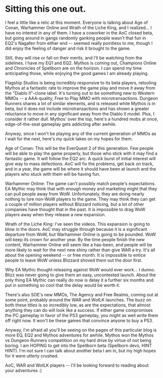 # Sitting this one out.

I feel a little like a relic at this moment. Everyone is talking about Age of Conan, Warhammer Online and Wrath of the Liche King, and I realized... I have no interest in any of them. I have a coworker in the AoC closed beta, but going around in gangs randomly ganking people wasn't that fun in EQ2's Nagafen from either end -- seemed really pointless to me, though I did enjoy the feeling of danger and risk it brought to the game. 

Still, they will rise or fall on their merits, and I'll be watching from the sidelines. I have my EQ1 and EQ2. Mythos is coming out, Champions Online and Chronicles of Spellborn are on the horizon. I can spend my time anticipating those, while enjoying the good games I am already playing.

Flagship Studios is being incredibly responsive to its beta players, retooling Mythos at a fantastic rate to improve the game play and move it away from the "Diablo II"-clone label. It's turning out to be something new to Western MMOs -- a AAA-quality, Free to Play MMO with microtransactions. Dungeon Runners shares a lot of similar elements, and is released while Mythos is in beta, but it does not include microtransactions and has shown a greater reluctance to move in any significant away from the Diablo II model. Plus, I consider it rather dull. Mythos' over the top, here's a hundred mobs at once, edge-of-the-seat gameplay gets addicting after awhile.

Anyway, since I won't be playing any of the current generation of MMOs as I wait for the next, here's my quick takes on my hopes for them.

Age of Conan: This will be the EverQuest 2 of this generation. Few people will be able to play the game properly, but those who stick with it may find a fantastic game. It will follow the EQ2 arc. A quick burst of initial interest will give way to mass defections. AoC will fix the problems, get back on track, and in a year, the game will be where it should have been at launch and the players who stuck with them will be having fun.

Warhammer Online: The game can't possibly match people's expectations. EA Mythic may think that with enough money and marketing might that they can pull people away from WoW. Unfortunately, they are doing nearly nothing to lure non-WoW players to the game. They may think they can get a couple of million players without Blizzard noticing, but a lot of other companies have thought that in the past. It is impossible to drag WoW players away when they release a new expansion.

Wrath of the Liche King: I've seen the videos. This expansion is going to blow in the doors. AoC may struggle through because it is a significant departure from WoW, but Warhammer Online is going to be pounded. WoW will keep its crown for another year. By the time people finish the new content, Warhammer Online will seem like a has-been, and people will be more likely to wait for the next new shiny rather than give WAR a try. It's all about the opening weekend -- or free month. It is impossible to entice people to leave WoW unless Blizzard shoved them out the door first.

Why EA Mythic thought releasing against WoW would ever work... I dunno. Blizz was never going to give them an easy, uncontested launch. About the only thing EA Mythic can really do now is delay it a further six months and put in something so cool that the delay would be worth it.

There's also SOE's new MMOs, The Agency and Free Realms, coming out at some point, probably around the WAR and WotLK launches. The buzz on both these titles is so incredibly low, as are the expectations, that almost anything they can do will look like a success. If either game compromises the PC gameplay in favor of the PS3 gameplay, you might as well write them off right now. It won't be these games that convince anyone to buy a PS3.

Anyway, I'm afraid all you'll be seeing on the pages of this particular blog is more EQ, EQ2 and Mythos adventures for awhile. Mythos won the Mythos vs Dungeon Runners competition on my hard drive by virtue of not being boring. I am HOPING to get into the Spellborn beta (Spellborn devs, HINT HINT). I'm not sure I can talk about another beta I am in, but my high hopes for it were utterly crushed.

AoC, WAR and WotLK players -- I'll be looking forward to reading about your adventures :)

